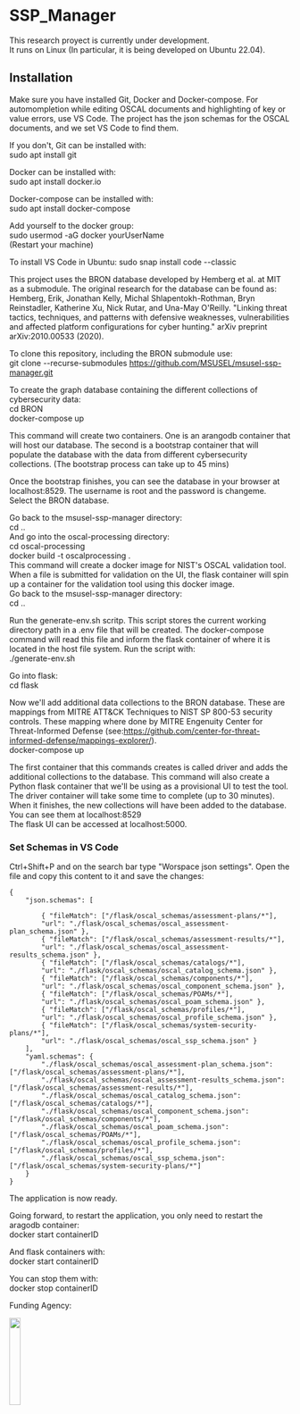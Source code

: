 # SSP_Manager

This research proyect is currently under development. <br />
It runs on Linux (In particular, it is being developed on Ubuntu 22.04). <br />

## Installation
Make sure you have installed Git, Docker and Docker-compose. For automompletion while editing OSCAL documents and highlighting of key or value errors, use VS Code. The project has the json schemas for the OSCAL documents, and we set VS Code to find them.<br />

If you don't, Git can be installed with: <br />
sudo apt install git <br />

Docker can be installed with: <br />
sudo apt install docker.io <br />

Docker-compose can be installed with: <br />
sudo apt install docker-compose <br />

Add yourself to the docker group: <br />
sudo usermod -aG docker yourUserName <br />
(Restart your machine) <br />

To install VS Code in Ubuntu:
sudo snap install code --classic


This project uses the BRON database developed by Hemberg et al. at MIT as a submodule. The original research for the database can be found as: <br /> 
Hemberg, Erik, Jonathan Kelly, Michal Shlapentokh-Rothman, Bryn Reinstadler, Katherine Xu, Nick Rutar, and Una-May O'Reilly. "Linking threat tactics, techniques, and patterns with defensive weaknesses, vulnerabilities and affected platform configurations for cyber hunting." arXiv preprint arXiv:2010.00533 (2020). <br />

To clone this repository, including the BRON submodule use: <br />
git clone --recurse-submodules https://github.com/MSUSEL/msusel-ssp-manager.git   <br /> 

To create the graph database containing the different collections of cybersecurity data: <br />
cd BRON <br />
docker-compose up <br />

This command will create two containers. One is an arangodb container that will host our database. The second is a bootstrap container that will populate the database with the data from different cybersecurity collections. (The bootstrap process can take up to 45 mins) <br />

Once the bootstrap finishes, you can see the database in your browser at localhost:8529. The username is root and the password is changeme. Select the BRON database. <br />

Go back to the msusel-ssp-manager directory: <br />
cd .. <br />
And go into the oscal-processing directory: <br />
cd oscal-processing <br />
docker build -t oscalprocessing . <br />
This command will create a docker image for NIST's OSCAL validation tool. When a file is submitted for validation on the UI, the flask container will spin up a container for the validation tool using this docker image. <br />
Go back to the msusel-ssp-manager directory: <br />
cd ..  <br />

Run the generate-env.sh scritp. This script stores the current working directory path in a .env file that will be created. The docker-compose command will read this file and inform the flask container of where it is located in the host file system. Run the script with: <br />
./generate-env.sh  <br />

Go into flask: <br />
cd flask <br />

Now we'll add additional data collections to the BRON database. These are mappings from MITRE ATT&CK Techniques to NIST SP 800-53 security controls. These mapping where done by MITRE Engenuity Center for Threat-Informed Defense (see:https://github.com/center-for-threat-informed-defense/mappings-explorer/). <br />
docker-compose up <br />

The first container that this commands creates is called driver and adds the additional collections to the database. This command will also create a Python flask container that we'll be using as a provisional UI to test the tool. The driver container will take some time to complete (up to 30 minutes). When it finishes, the new collections will have been added to the database. You can see them at localhost:8529 <br />
The flask UI can be accessed at localhost:5000. <br />

### Set Schemas in VS Code
Ctrl+Shift+P and on the search bar type "Worspace json settings". Open the file and copy this content to it and save the changes:<br />
```
{
    "json.schemas": [
        
        { "fileMatch": ["/flask/oscal_schemas/assessment-plans/*"], 
        "url": "./flask/oscal_schemas/oscal_assessment-plan_schema.json" },
        { "fileMatch": ["/flask/oscal_schemas/assessment-results/*"],
        "url": "./flask/oscal_schemas/oscal_assessment-results_schema.json" },
        { "fileMatch": ["/flask/oscal_schemas/catalogs/*"],
        "url": "./flask/oscal_schemas/oscal_catalog_schema.json" },
        { "fileMatch": ["/flask/oscal_schemas/components/*"],
        "url": "./flask/oscal_schemas/oscal_component_schema.json" },
        { "fileMatch": ["/flask/oscal_schemas/POAMs/*"],
        "url": "./flask/oscal_schemas/oscal_poam_schema.json" },
        { "fileMatch": ["/flask/oscal_schemas/profiles/*"],
        "url": "./flask/oscal_schemas/oscal_profile_schema.json" },
        { "fileMatch": ["/flask/oscal_schemas/system-security-plans/*"],
        "url": "./flask/oscal_schemas/oscal_ssp_schema.json" }
    ],
    "yaml.schemas": {
        "./flask/oscal_schemas/oscal_assessment-plan_schema.json": ["/flask/oscal_schemas/assessment-plans/*"],
        "./flask/oscal_schemas/oscal_assessment-results_schema.json": ["/flask/oscal_schemas/assessment-results/*"],
        "./flask/oscal_schemas/oscal_catalog_schema.json": ["/flask/oscal_schemas/catalogs/*"],
        "./flask/oscal_schemas/oscal_component_schema.json": ["/flask/oscal_schemas/components/*"],
        "./flask/oscal_schemas/oscal_poam_schema.json": ["/flask/oscal_schemas/POAMs/*"],
        "./flask/oscal_schemas/oscal_profile_schema.json": ["/flask/oscal_schemas/profiles/*"],
        "./flask/oscal_schemas/oscal_ssp_schema.json": ["/flask/oscal_schemas/system-security-plans/*"]
    }
}
```

The application is now ready. <br />

Going forward, to restart the application, you only need to restart the aragodb container:  <br />
docker start containerID <br />

And flask containers with: <br />
docker start containerID <br />

You can stop them with: <br />
docker stop containerID <br />

Funding Agency:   <br />

[<img src="https://www.cisa.gov/profiles/cisad8_gov/themes/custom/gesso/dist/images/backgrounds/6fdaa25709d28dfb5cca.svg" width="20%" height="20%">](https://www.cisa.gov/)

